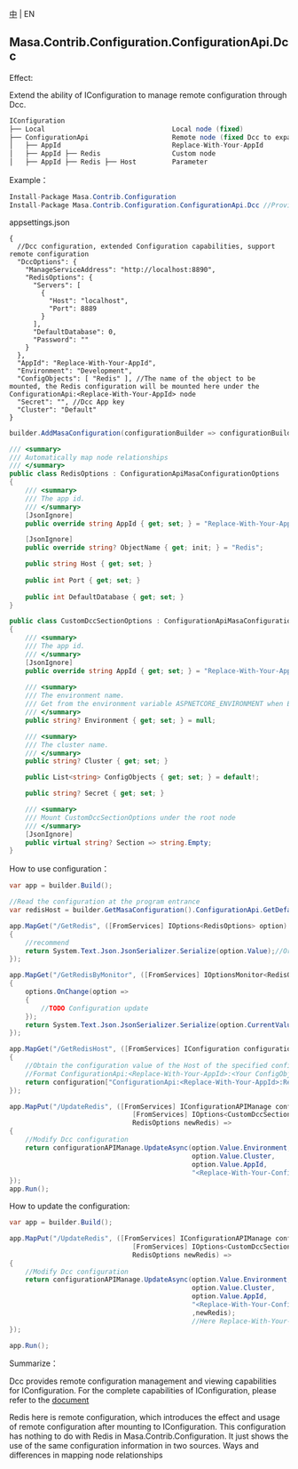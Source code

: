 [中](README.zh-CN.md) | EN

## Masa.Contrib.Configuration.ConfigurationApi.Dcc

Effect:

Extend the ability of IConfiguration to manage remote configuration through Dcc.

```c#
IConfiguration
├── Local                                Local node (fixed)
├── ConfigurationApi                     Remote node (fixed Dcc to expand its capacity)
│   ├── AppId                            Replace-With-Your-AppId
│   ├── AppId ├── Redis                  Custom node
│   ├── AppId ├── Redis ├── Host         Parameter
```

Example：

```C#
Install-Package Masa.Contrib.Configuration
Install-Package Masa.Contrib.Configuration.ConfigurationApi.Dcc //Provides the ability to remotely configure
```

appsettings.json
```
{
  //Dcc configuration, extended Configuration capabilities, support remote configuration
  "DccOptions": {
    "ManageServiceAddress": "http://localhost:8890",
    "RedisOptions": {
      "Servers": [
        {
          "Host": "localhost",
          "Port": 8889
        }
      ],
      "DefaultDatabase": 0,
      "Password": ""
    }
  },
  "AppId": "Replace-With-Your-AppId",
  "Environment": "Development",
  "ConfigObjects": [ "Redis" ], //The name of the object to be mounted, the Redis configuration will be mounted here under the ConfigurationApi:<Replace-With-Your-AppId> node
  "Secret": "", //Dcc App key
  "Cluster": "Default"
}

```

```C#
builder.AddMasaConfiguration(configurationBuilder => configurationBuilder.UseDcc());//Ability to provide remote configuration using Dcc

/// <summary>
/// Automatically map node relationships
/// </summary>
public class RedisOptions : ConfigurationApiMasaConfigurationOptions
{
    /// <summary>
    /// The app id.
    /// </summary>
    [JsonIgnore]
    public override string AppId { get; set; } = "Replace-With-Your-AppId";

    [JsonIgnore]
    public override string? ObjectName { get; init; } = "Redis";

    public string Host { get; set; }
    
    public int Port { get; set; }
    
    public int DefaultDatabase { get; set; }
}

public class CustomDccSectionOptions : ConfigurationApiMasaConfigurationOptions
{
    /// <summary>
    /// The app id.
    /// </summary>
    [JsonIgnore]
    public override string AppId { get; set; } = "Replace-With-Your-AppId";
    
    /// <summary>
    /// The environment name.
    /// Get from the environment variable ASPNETCORE_ENVIRONMENT when Environment is null or empty
    /// </summary>
    public string? Environment { get; set; } = null;

    /// <summary>
    /// The cluster name.
    /// </summary>
    public string? Cluster { get; set; }

    public List<string> ConfigObjects { get; set; } = default!;

    public string? Secret { get; set; }

    /// <summary>
    /// Mount CustomDccSectionOptions under the root node
    /// </summary>
    [JsonIgnore]
    public virtual string? Section => string.Empty;
}
```

How to use configuration：

```c#
var app = builder.Build();

//Read the configuration at the program entrance
var redisHost = builder.GetMasaConfiguration().ConfigurationApi.GetDefault().GetValue<string>("Redis:Host");

app.MapGet("/GetRedis", ([FromServices] IOptions<RedisOptions> option) =>
{
    //recommend
    return System.Text.Json.JsonSerializer.Serialize(option.Value);//Or use IOptionsMonitor to support monitoring changes
});

app.MapGet("/GetRedisByMonitor", ([FromServices] IOptionsMonitor<RedisOptions> options) =>
{
    options.OnChange(option =>
    {
        //TODO Configuration update
    });
    return System.Text.Json.JsonSerializer.Serialize(option.CurrentValue);
});

app.MapGet("/GetRedisHost", ([FromServices] IConfiguration configuration) =>
{
    //Obtain the configuration value of the Host of the specified configuration object (ConfigObject) under the specified AppId from the configuration center
    //Format ConfigurationApi:<Replace-With-Your-AppId>:<Your ConfigObject>:<parameter Host>
    return configuration["ConfigurationApi:<Replace-With-Your-AppId>:Redis:Host"];
});

app.MapPut("/UpdateRedis", ([FromServices] IConfigurationAPIManage configurationAPIManage,
                               [FromServices] IOptions<CustomDccSectionOptions> configuration,
                               RedisOptions newRedis) =>
{
    //Modify Dcc configuration
    return configurationAPIManage.UpdateAsync(option.Value.Environment,
                                              option.Value.Cluster,
                                              option.Value.AppId,
                                              "<Replace-With-Your-ConfigObject>",newRedis);//Here Replace-With-Your-ConfigObject is Redis
});
app.Run();
```

How to update the configuration:

```c#
var app = builder.Build();

app.MapPut("/UpdateRedis", ([FromServices] IConfigurationAPIManage configurationAPIManage,
                               [FromServices] IOptions<CustomDccSectionOptions> configuration,
                               RedisOptions newRedis) =>
{
    //Modify Dcc configuration
    return configurationAPIManage.UpdateAsync(option.Value.Environment,
                                              option.Value.Cluster,
                                              option.Value.AppId,
                                              "<Replace-With-Your-ConfigObject>"
                                              ,newRedis);
                                              //Here Replace-With-Your-ConfigObject is Redis
});

app.Run();
```

Summarize：

Dcc provides remote configuration management and viewing capabilities for IConfiguration. For the complete capabilities of IConfiguration, please refer to the [document](../../Configuration/Masa.Contrib.Configuration/README.md)

Redis here is remote configuration, which introduces the effect and usage of remote configuration after mounting to IConfiguration. This configuration has nothing to do with Redis in Masa.Contrib.Configuration. It just shows the use of the same configuration information in two sources. Ways and differences in mapping node relationships